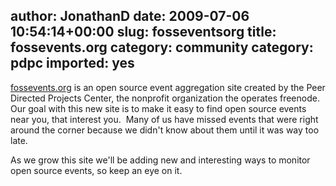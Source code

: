 author: JonathanD
date: 2009-07-06 10:54:14+00:00
slug: fosseventsorg
title: fossevents.org
category: community
category: pdpc
imported: yes
---
[fossevents.org](http://fossevents.org) is an open source event aggregation site created by the Peer Directed Projects Center, the nonprofit organization the operates freenode.  Our goal with this new site is to make it easy to find open source events near you, that interest you.  Many of us have missed events that were right around the corner because we didn't know about them until it was way too late.

As we grow this site we'll be adding new and interesting ways to monitor open source events, so keep an eye on it.
